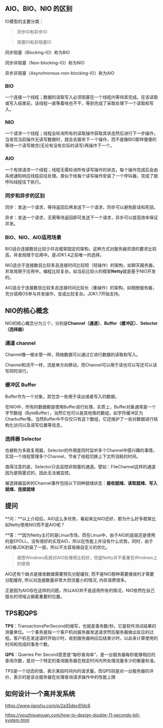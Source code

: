 ## AIO、BIO、NIO 的区别

IO模型的主要分类：

> 同步IO和异步IO

> 阻塞IO和非阻塞IO

同步阻塞（Blocking-IO）称为BIO

同步非阻塞（Non-blocking-IO）称为NIO

异步非阻塞（Asynchronous-non-blocking-IO）称为AIO

### BIO

一个连接一个线程；数据的读取写入必须阻塞在一个线程内等待其完成。在该读取或写入结束前，该线程一直等着啥也不干，等到完成了采取处理下一个读取和写入。

### NIO

一个请求一个线程；线程会轮询所有的读取操作获取其状态然后进行下一步操作，当发现当前操作无读写数据时，就会去服务下一个操作，而不是像BIO那样傻傻的等待一个读写做完(无论有没有实际的读写)再操作下一个。

### AIO

一个有效请求一个线程；线程无需轮询所有读写操作的状态，每个操作完成后会由系统通知响应线程前往处理。类似于给每个读写操作安装了一个呼叫器，完成了就呼叫线程往下执行。

### 同步和异步的区别

同步：发送一个请求，等待返回后再发送下一个请求，同步可以避免脏读和死锁。

异步：发送一个请求，无需等待返回即可发送下一个请求，异步可以提高效率保证并发。

### BIO、NIO、AIO适用场景

BIO适合连接数目比较少并且框架固定的架构，这种方式对服务器资源的要求比较高，并发局限于应用中。是JDK1.4之前唯一的选择。

NIO适合于连接数目比较多且连接时间比较短（轻操作）的架构，如聊天服务器，并发局限于应用中。编程比较复杂。如当前比较火的框架**Netty**就是基于NIO开发的。

AIO适合于连接数目比较多且连接时间比较长（重操作）的架构，如相册服务器，充分调用OS参与并发操作，变成比较复杂。JDK1.7开始支持。

## NIO的核心概念

NIO的核心概念分为三个，分别是**Channel（通道）**、**Buffer（缓冲区）**、**Selector（选择器）** 

### 通道 channel

Channel像一根水管一样，网络数据可以通过它进行数据的读取和写入。

Channel和流不一样，流是单方向移动，而Channel可以用于读也可以写还可以读写同时进行。

### 缓冲区 Buffer

Buffer作为一个对象，其包含一些用于读出或者写入的数据。

在NIO中，所有的数据都是使用Buffer进行处理，实质上，Buffer对象通常是一个字节数组（ByteBuffer），当然它也可以是其他类的数组，如字符缓冲区为Charbuffer等。当然Buffer中不仅仅只有这个数组，它还维护了一些对数据进行结构化访问以及读写位置等信息。

### 选择器 Selector

也被称为多路复用器，Selector的作用是同时监听多个Channel中感兴趣的事情，实现一个线程管理多个Channel，节省了线程切换上下文所消耗的时间。

值得注意的是，Selector只会监控非阻塞的通道。譬如：FileChannel这样的通道因为是阻塞式的，因此无法被监控。

被选择器监听的Channel事件包括以下四种就绪状态：**接收就绪、读取就绪、写入就绪、连接就绪**

## 提问

**问：**以上介绍后，AIO这么多优势，看起来比NIO还好，那为什么好多框架比如Netty使用NIO而不是AIO呢？

**答：**因为Netty主打的是Linux市场，而在Linux中，由于AIO的底层还是使用的是EPOLL，没有很好的实现AIO，所以在性能上并没有什么优势。同时，由于AIO被JDK封装了一层，所以不太容易做自定义的优化。

> 据悉Windows系统对AIO处理得比较好，但是Netty并不着重在Windows上的使用

AIO还有个缺点是接收数据需要预先分配缓存, 而不是NIO那种需要接收时才需要分配缓存, 所以对连接数量非常大但流量小的情况, 内存浪费很多。

正是因为AIO存在这样的问题，所以AIO并不是适用所有的情况，NIO依然在自己擅长的领域占据着重要的位置。

## TPS和QPS

**TPS**：TransactionsPerSecond的缩写，也就是事务数/秒。它是软件测试结果的测量单位。一个事务是指一个客户机向服务器发送请求然后服务器做出反应的过程。客户机在发送请时开始计时，收到服务器响应后结束计时，以此来计算使用的时间和完成的事务个数。

**QPS**：Queries Per Second意思是“每秒查询率”，是一台服务器每秒能够相应的查询次数，是对一个特定的查询服务器在规定时间内所处理流量多少的衡量标准。

TPS是一个动态的值，表示某段时间内的请求量。而QPS则是对一台服务器的评价，表示的是该台服务器在处理查询请求操作中的性能上限

## 如何设计一个高并发系统

https://www.jianshu.com/p/2a35dec61dc6

https://youzhixueyuan.com/how-to-design-double-11-seconds-kill-system.html

